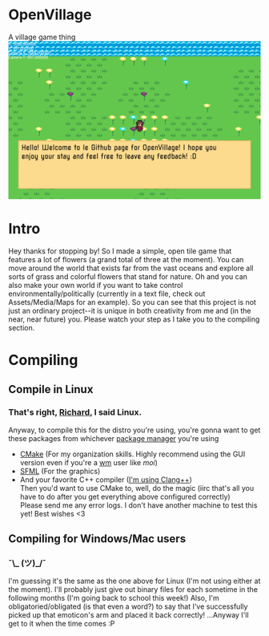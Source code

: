 # OpenVillage
A village game thing
![Github intro image thingy](/Assets/Media/Github_Intro_Image.png)

# Intro
Hey thanks for stopping by! So I made a simple, open tile game that features a lot of flowers (a grand total of three at the moment). You can move around the world that exists far from the vast oceans and explore all sorts of grass and colorful flowers that stand for nature. Oh and you can also make your own world if you want to take control environmentally/politically (currently in a text file, check out Assets/Media/Maps for an example). So you can see that this project is not just an ordinary project--it is unique in both creativity from me and (in the near, near future) you. Please watch your step as I take you to the compiling section.

# Compiling
## Compile in Linux
### That's right, [Richard](https://old.reddit.com/r/copypasta/comments/7lt7i0/no_richard_its_linux_not_gnulinux/), I said Linux.
Anyway, to compile this for the distro you're using, you're gonna want to get these packages from whichever [package manager](https://en.wikipedia.org/wiki/Package_manager) you're using <br />
* [CMake](https://cmake.org/) (For my organization skills. Highly recommend using the GUI version even if you're a [wm](https://en.wikipedia.org/wiki/Window_manager) user like *moi*)<br />
* [SFML](https://www.sfml-dev.org/) (For the graphics)<br />
* And your favorite C++ compiler ([I'm using Clang++](https://clang.llvm.org/))<br />
Then you'd want to use CMake to, well, do the magic (iirc that's all you have to do after you get everything above configured correctly)<br />
Please send me any error logs. I don't have another machine to test this yet! Best wishes <3
## Compiling for Windows/Mac users
### ¯\\_ (ツ)_/¯
I'm guessing it's the same as the one above for Linux (I'm not using either at the moment). I'll probably just give out binary files for each sometime in the following months (I'm going back to school this week!) Also, I'm obligatoried/obligated (is that even a word?) to say that I've successfully picked up that emoticon's arm and placed it back correctly! ...Anyway I'll get to it when the time comes :P
